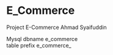 # E_Commerce
 Project E-Commerce Ahmad Syaifuddin

Mysql dbname e_commerce <br>
table prefix e_commerce_

